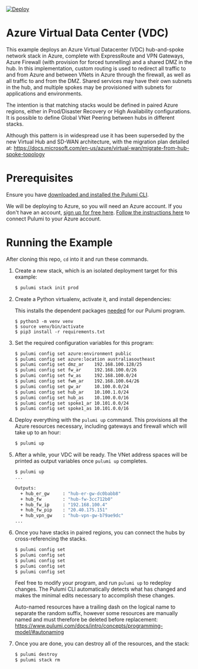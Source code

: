 [![Deploy](https://get.pulumi.com/new/button.svg)](https://app.pulumi.com/new)

# Azure Virtual Data Center (VDC)

This example deploys an Azure Virtual Datacenter (VDC) hub-and-spoke network stack in Azure, complete with ExpressRoute and VPN Gateways, Azure Firewall (with provision for forced tunnelling) and a shared DMZ in the hub. In this implementation, custom routing is used to redirect all traffic to and from Azure and between VNets in Azure through the firewall, as well as all traffic to and from the DMZ. Shared services may have their own subnets in the hub, and multiple spokes may be provisioned with subnets for applications and environments.

The intention is that matching stacks would be defined in paired Azure regions, either in Prod/Disaster Recovery or High Availability configurations. It is possible to define Global VNet Peering between hubs in different stacks.

Although this pattern is in widespread use it has been superseded by the new Virtual Hub and SD-WAN architecture, with the migration plan detailed at:
https://docs.microsoft.com/en-us/azure/virtual-wan/migrate-from-hub-spoke-topology

# Prerequisites

Ensure you have [downloaded and installed the Pulumi CLI](https://www.pulumi.com/docs/get-started/install/).

We will be deploying to Azure, so you will need an Azure account. If you don't have an account,
[sign up for free here](https://azure.microsoft.com/en-us/free/).
[Follow the instructions here](https://www.pulumi.com/docs/intro/cloud-providers/azure/setup/) to connect Pulumi to your Azure account.

# Running the Example

After cloning this repo, `cd` into it and run these commands.

1. Create a new stack, which is an isolated deployment target for this example:

    ```bash
    $ pulumi stack init prod
    ```
   
1.  Create a Python virtualenv, activate it, and install dependencies:

    This installs the dependent packages [needed](https://www.pulumi.com/docs/intro/concepts/how-pulumi-works/) for our Pulumi program.

    ```
    $ python3 -m venv venv
    $ source venv/bin/activate
    $ pip3 install -r requirements.txt
    ```

1. Set the required configuration variables for this program:

    ```bash
    $ pulumi config set azure:environment public
    $ pulumi config set azure:location australiasoutheast
    $ pulumi config set dmz_ar    192.168.100.128/25
    $ pulumi config set fw_ar     192.168.100.0/26
    $ pulumi config set fw_as     192.168.100.0/24
    $ pulumi config set fwm_ar    192.168.100.64/26
    $ pulumi config set gw_ar     10.100.0.0/24
    $ pulumi config set hub_ar    10.100.1.0/24
    $ pulumi config set hub_as    10.100.0.0/16
    $ pulumi config set spoke1_ar 10.101.0.0/24
    $ pulumi config set spoke1_as 10.101.0.0/16
    ```

1. Deploy everything with the `pulumi up` command. This provisions all the Azure resources necessary, including gateways and firewall which will take up to an hour:

    ```bash
    $ pulumi up
    ```

1. After a while, your VDC will be ready. The VNet address spaces will be printed as output
   variables once `pulumi up` completes.

    ```bash
    $ pulumi up
    ...

    Outputs:
      + hub_er_gw     : "hub-er-gw-dc0babb8"
      + hub_fw        : "hub-fw-3cc712b0"
      + hub_fw_ip     : "192.168.100.4"
      + hub_fw_pip    : "20.40.175.151"
      + hub_vpn_gw    : "hub-vpn-gw-b79ae9dc"
    ...
    ```

1. Once you have stacks in paired regions, you can connect the hubs by cross-referencing the stacks. 

    ```bash
    $ pulumi config set
    $ pulumi config set
    $ pulumi config set
    $ pulumi config set
    $ pulumi config set
    ```

   Feel free to modify your program, and run `pulumi up` to redeploy changes. The Pulumi CLI automatically detects what has changed and makes the minimal edits necessary to accomplish these changes.
   
   Auto-named resources have a trailing dash on the logical name to separate the random suffix,
   however some resources are manually named and must therefore be deleted before replacement:
   https://www.pulumi.com/docs/intro/concepts/programming-model/#autonaming

1. Once you are done, you can destroy all of the resources, and the stack:

    ```bash
    $ pulumi destroy
    $ pulumi stack rm
    ```